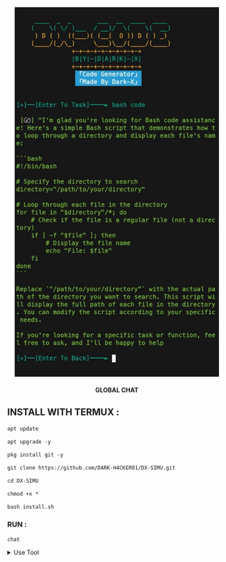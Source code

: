 <h2 align="center"> <img src="https://github.com/DARK-H4CKER01/DX-CODE/blob/main/Dx-Code.jpg" width="470" /> </h2>

<p align="center">

<p align="center"><b>GLOBAL CHAT</b <code></code></p>



## INSTALL WITH TERMUX :

```
apt update
```
```
apt upgrade -y
```
```
pkg install git -y
```
```
git clone https://github.com/DARK-H4CKER01/DX-SIMU.git
```
```
cd DX-SIMU
```
```
chmod +x *
```
```
bash install.sh
```

### RUN :

```
chat
```

<details id="missing-code-coverage">
  <summary>Use Tool</summary>

##### How to use SIMU-CHAT tools

```

```

</details>
  
